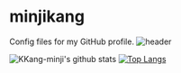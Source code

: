 # minjikang
Config files for my GitHub profile.
![header](https://capsule-render.vercel.app/api?type=wave&color=auto&height=300&section=header&text=MINJI%20KANG&fontSize=90)


![KKang-minji's github stats](https://github-readme-stats.vercel.app/api?username=KKang-minji&show_icons=true)
[![Top Langs](https://github-readme-stats.vercel.app/api/top-langs/?username=KKang-minji&layout=compact)](https://github.com/KKang-minji/github-readme-stats)

